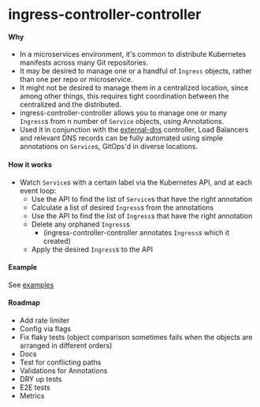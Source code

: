 # ingress-controller-controller

#### Why
* In a microservices environment, it's common to distribute Kubernetes manifests across many Git repositories.
* It may be desired to manage one or a handful of `Ingress` objects, rather than one per repo or microservice.
* It might not be desired to manage them in a centralized location, since among other things, this requires tight coordination between the centralized and the distributed.
* ingress-controller-controller allows you to manage one or many `Ingress`s from n number of `Service` objects, using Annotations.
* Used it in conjunction with the [external-dns](https://github.com/kubernetes-incubator/external-dns) controller, Load Balancers and relevant DNS records can be fully automated using simple annotations on `Service`s, GitOps'd in diverse locations.

#### How it works
* Watch `Service`s with a certain label via the Kubernetes API, and at each event loop:
  * Use the API to find the list of `Service`s that have the right annotation
  * Calculate a list of desired `Ingress`s from the annotations
  * Use the API to find the list of `Ingress`s that have the right annotation
  * Delete any orphaned `Ingress`s
    * (ingress-controller-controller annotates `Ingress`s which it created)
  * Apply the desired `Ingress`s to the API

#### Example
See [examples](examples)

#### Roadmap
* Add rate limiter
* Config via flags
* Fix flaky tests (object comparison sometimes fails when the objects are arranged in different orders)
* Docs
* Test for conflicting paths
* Validations for Annotations
* DRY up tests
* E2E tests
* Metrics
